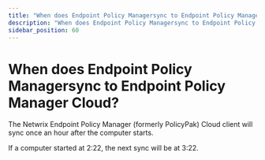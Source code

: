```yaml
---
title: "When does Endpoint Policy Managersync to Endpoint Policy Manager Cloud?"
description: "When does Endpoint Policy Managersync to Endpoint Policy Manager Cloud?"
sidebar_position: 60
---
```


# When does Endpoint Policy Managersync to Endpoint Policy Manager Cloud?

The Netwrix Endpoint Policy Manager (formerly PolicyPak) Cloud client will sync once an hour after
the computer starts.

If a computer started at 2:22, the next sync will be at 3:22.
